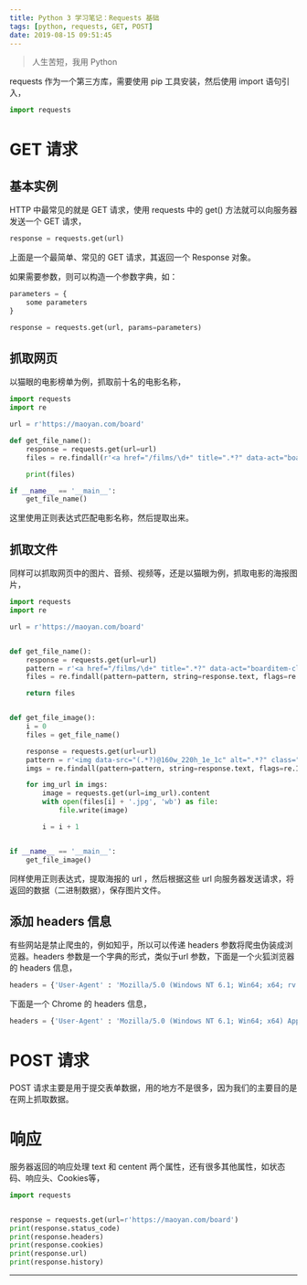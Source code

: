 ```yaml
---
title: Python 3 学习笔记：Requests 基础
tags: [python, requests, GET, POST]
date: 2019-08-15 09:51:45
---
```


> 人生苦短，我用 Python

requests 作为一个第三方库，需要使用 pip 工具安装，然后使用 import 语句引入，

```python
import requests
```

# GET 请求

## 基本实例

HTTP 中最常见的就是 GET 请求，使用 requests 中的 get() 方法就可以向服务器发送一个 GET 请求，

```python
response = requests.get(url)
```

上面是一个最简单、常见的 GET 请求，其返回一个 Response 对象。

如果需要参数，则可以构造一个参数字典，如：

```python
parameters = {
    some parameters
}

response = requests.get(url, params=parameters)
```

## 抓取网页

以猫眼的电影榜单为例，抓取前十名的电影名称，

```python
import requests
import re

url = r'https://maoyan.com/board'

def get_file_name():
	response = requests.get(url=url)
	files = re.findall(r'<a href="/films/\d+" title=".*?" data-act="boarditem-click" data-val="{movieId:\d+}">(.*?)</a>', response.text, re.I)

	print(files)

if __name__ == '__main__':
	get_file_name()
```

这里使用正则表达式匹配电影名称，然后提取出来。

## 抓取文件

同样可以抓取网页中的图片、音频、视频等，还是以猫眼为例，抓取电影的海报图片，

```python
import requests
import re

url = r'https://maoyan.com/board'


def get_file_name():
	response = requests.get(url=url)
	pattern = r'<a href="/films/\d+" title=".*?" data-act="boarditem-click" data-val="{movieId:\d+}">(.*?)</a>'
	files = re.findall(pattern=pattern, string=response.text, flags=re.I)

	return files


def get_file_image():
	i = 0
	files = get_file_name()

	response = requests.get(url=url)
	pattern = r'<img data-src="(.*?)@160w_220h_1e_1c" alt=".*?" class="board-img" />'
	imgs = re.findall(pattern=pattern, string=response.text, flags=re.I)

	for img_url in imgs:
		image = requests.get(url=img_url).content
		with open(files[i] + '.jpg', 'wb') as file:
			file.write(image)

		i = i + 1


if __name__ == '__main__':
	get_file_image()
```

同样使用正则表达式，提取海报的 url ，然后根据这些 url 向服务器发送请求，将返回的数据（二进制数据），保存图片文件。

## 添加 headers 信息

有些网站是禁止爬虫的，例如知乎，所以可以传递 headers 参数将爬虫伪装成浏览器。headers 参数是一个字典的形式，类似于url 参数，下面是一个火狐浏览器的 headers 信息，

```python
headers = {'User-Agent' : 'Mozilla/5.0 (Windows NT 6.1; Win64; x64; rv:68.0) Gecko/20100101 Firefox/68.0'}
```

下面是一个 Chrome 的 headers 信息，

```python
headers = {'User-Agent' : 'Mozilla/5.0 (Windows NT 6.1; Win64; x64) AppleWebKit/537.36 (KHTML, like Gecko) Chrome/75.0.3770.100 Safari/537.36'}
```

# POST 请求

POST 请求主要是用于提交表单数据，用的地方不是很多，因为我们的主要目的是在网上抓取数据。

# 响应

服务器返回的响应处理 text 和 centent 两个属性，还有很多其他属性，如状态码、响应头、Cookies等，

```python
import requests


response = requests.get(url=r'https://maoyan.com/board')
print(response.status_code)
print(response.headers)
print(response.cookies)
print(response.url)
print(response.history)
```





------

<script type="text/javascript" src="http://tajs.qq.com/stats?sId=59765948" charset="UTF-8"></script>